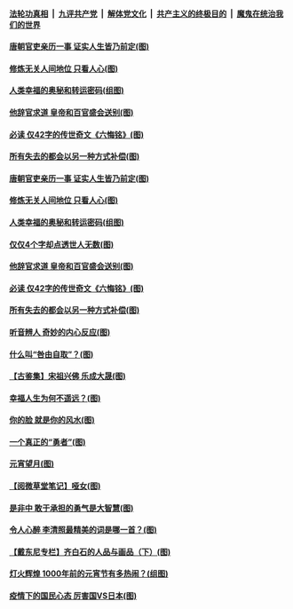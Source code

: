 

####  [法轮功真相](../../../../basic/blob/master/README.md?t=03021830) &nbsp;|&nbsp; [九评共产党](../../../../9ping.md/blob/master/README.md?t=03021830) &nbsp;|&nbsp; [解体党文化](../../../../jtdwh.md/blob/master/README.md?t=03021830)  &nbsp;|&nbsp; [共产主义的终极目的](../../../../gczydzjmd.md/blob/master/README.md?t=03021830) &nbsp;|&nbsp; [魔鬼在统治我们的世界](../../../../mgztzwmdsj.md/blob/master/README.md?t=03021830) 

#### [唐朝官吏亲历一事 证实人生皆乃前定(图)](../pages/p7/964017.md?t=03021830) 

#### [修炼无关人间地位 只看人心(图)](../pages/p7/964097.md?t=03021830) 

#### [人类幸福的奥秘和转运密码(组图)](../pages/p7/960947.md?t=03021830) 

#### [他辞官求道 皇帝和百官盛会送别(图)](../pages/p7/963811.md?t=03021830) 

#### [必读 仅42字的传世奇文《六悔铭》(图)](../pages/p7/963991.md?t=03021830) 

#### [所有失去的都会以另一种方式补偿(图)](../pages/p7/963637.md?t=03021830) 

#### [唐朝官吏亲历一事 证实人生皆乃前定(图)](../pages/p7/964017.md?t=03021830) 

#### [修炼无关人间地位 只看人心(图)](../pages/p7/964097.md?t=03021830) 

#### [人类幸福的奥秘和转运密码(组图)](../pages/p7/960947.md?t=03021830) 

#### [仅仅4个字却点透世人无数(图)](../pages/p7/963734.md?t=03021830) 

#### [他辞官求道 皇帝和百官盛会送别(图)](../pages/p7/963811.md?t=03021830) 

#### [必读 仅42字的传世奇文《六悔铭》(图)](../pages/p7/963991.md?t=03021830) 

#### [所有失去的都会以另一种方式补偿(图)](../pages/p7/963637.md?t=03021830) 

#### [听音辨人 奇妙的内心反应(图)](../pages/p7/963899.md?t=03021830) 

#### [什么叫“咎由自取”？(图)](../pages/p7/960379.md?t=03021830) 

#### [【古鉴集】宋祖兴佛 乐成大晟(图)](../pages/p7/963974.md?t=03021830) 

#### [幸福人生为何不遥远？(图)](../pages/p7/962481.md?t=03021830) 

#### [你的脸 就是你的风水(图)](../pages/p7/963617.md?t=03021830) 

#### [一个真正的“勇者”(图)](../pages/p7/963807.md?t=03021830) 

#### [元宵望月(图)](../pages/p7/963931.md?t=03021830) 

#### [【阅微草堂笔记】哑女(图)](../pages/p7/956893.md?t=03021830) 

#### [是非中 敢于承担的勇气是大智慧(图)](../pages/p7/963598.md?t=03021830) 

#### [令人心醉 李清照最精美的词是哪一首？(图)](../pages/p7/963780.md?t=03021830) 

#### [【戴东尼专栏】齐白石的人品与画品（下）(图)](../pages/p7/956750.md?t=03021830) 

#### [灯火辉煌 1000年前的元宵节有多热闹？(组图)](../pages/p7/963779.md?t=03021830) 

#### [疫情下的国民心态 厉害国VS日本(图)](../pages/p7/963236.md?t=03021830) 

